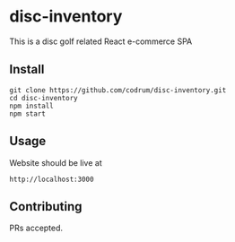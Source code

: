 # disc-inventory

This is a disc golf related React e-commerce SPA 

## Install

```
git clone https://github.com/codrum/disc-inventory.git
cd disc-inventory
npm install
npm start
```

## Usage

Website should be live at
```
http://localhost:3000
```

## Contributing

PRs accepted.
